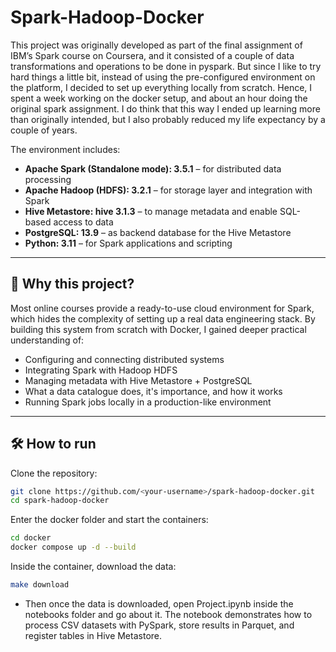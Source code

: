 # Spark-Hadoop-Docker

This project was originally developed as part of the final assignment of IBM’s Spark course on Coursera, and it consisted of a couple of data transformations and operations to be done in pyspark. But since I like to try hard things a little bit, instead of using the pre-configured environment on the platform, I decided to set up everything locally from scratch. Hence, I spent a week working on the docker setup, and about an hour doing the original spark assignment. I do think that this way I ended up learning more than originally intended, but I also probably reduced my life expectancy by a couple of years.

The environment includes:
- **Apache Spark (Standalone mode): 3.5.1** – for distributed data processing  
- **Apache Hadoop (HDFS): 3.2.1** – for storage layer and integration with Spark  
- **Hive Metastore: hive 3.1.3** – to manage metadata and enable SQL-based access to data  
- **PostgreSQL: 13.9** – as backend database for the Hive Metastore  
- **Python: 3.11** – for Spark applications and scripting  

---

## 🚀 Why this project?
Most online courses provide a ready-to-use cloud environment for Spark, which hides the complexity of setting up a real data engineering stack. By building this system from scratch with Docker, I gained deeper practical understanding of:
- Configuring and connecting distributed systems  
- Integrating Spark with Hadoop HDFS  
- Managing metadata with Hive Metastore + PostgreSQL  
- What a data catalogue does, it's importance, and how it works
- Running Spark jobs locally in a production-like environment  

---

## 🛠️ How to run

Clone the repository:
```bash
git clone https://github.com/<your-username>/spark-hadoop-docker.git
cd spark-hadoop-docker
```

Enter the docker folder and start the containers:
```bash
cd docker 
docker compose up -d --build
```

Inside the container, download the data:
```bash
make download
```

- Then once the data is downloaded, open Project.ipynb inside the notebooks folder and go about it. The notebook demonstrates how to process CSV datasets with PySpark, store results in Parquet, and register tables in Hive Metastore.
